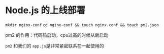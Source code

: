 # Node.js 的上线部署

`mkdir nginx-conf`  `cd nginx-conf && touch nginx.conf && touch pm2.json`

pm2 的作用：代码热启动，cpu过高的时候从新启动

`pm2` 和我们的 `app.js`是非常紧密联系在一起使用的